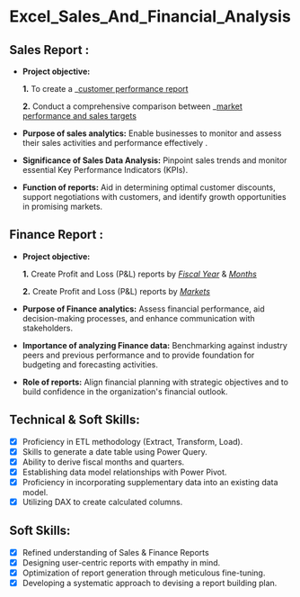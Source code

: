 # Excel_Sales_And_Financial_Analysis

## Sales Report :


- **Project objective:** 

    **1.** To create a _[customer performance report](https://github.com/Tamil-Selvan-R/Excel_Sales_and_Financial_Analysis/blob/main/Sales_Report/customer%20performance%20report.pdf)

    **2.** Conduct a comprehensive comparison between _[market performance and sales targets](https://github.com/Tamil-Selvan-R/Excel_Sales_and_Financial_Analysis/blob/main/Sales_Report/market%20performance%20report.pdf)

- **Purpose of sales analytics:**  Enable businesses to monitor and assess their sales activities and performance effectively
.
- **Significance of Sales Data Analysis:** Pinpoint sales trends and monitor essential Key Performance Indicators (KPIs).

- **Function of reports:** Aid in determining optimal customer discounts, support negotiations with customers, and identify growth opportunities in promising markets.

## Finance Report :

- **Project objective:** 

    **1.** Create Profit and Loss (P&L) reports by _[Fiscal Year](https://github.com/Tamil-Selvan-R/Excel_Sales_and_Financial_Analysis/blob/main/Financial_Report/p%26l.pdf)_ & _[Months](https://github.com/Tamil-Selvan-R/Excel_Sales_and_Financial_Analysis/blob/main/Financial_Report/p%20%26%20L%20fiscal%20Months.pdf)_ 

   **2.** Create Profit and Loss (P&L) reports by _[Markets](https://github.com/Tamil-Selvan-R/Excel_Sales_and_Financial_Analysis/blob/main/Financial_Report/p%20%26%20L%20markets%202021.pdf)_

- **Purpose of Finance analytics:** Assess financial performance, aid decision-making processes, and enhance communication with stakeholders.

- **Importance of analyzing Finance data:**  Benchmarking against industry peers and previous performance and to provide foundation for budgeting and forecasting activities.

- **Role of reports:** Align financial planning with strategic objectives and to build confidence in the organization's financial outlook.


## Technical & Soft Skills:
- [x]	Proficiency in ETL methodology (Extract, Transform, Load).
- [x]	Skills to generate a date table using Power Query.
- [x]	Ability to derive fiscal months and quarters.
- [x]	Establishing data model relationships with Power Pivot.
- [x]	Proficiency in incorporating supplementary data into an existing data model.
- [x]	Utilizing DAX to create calculated columns.

## Soft Skills:
- [x]	Refined understanding of Sales & Finance Reports
- [x]	Designing user-centric reports with empathy in mind.
- [x]	Optimization of report generation through meticulous fine-tuning.
- [x]	Developing a systematic approach to devising a report building plan.
